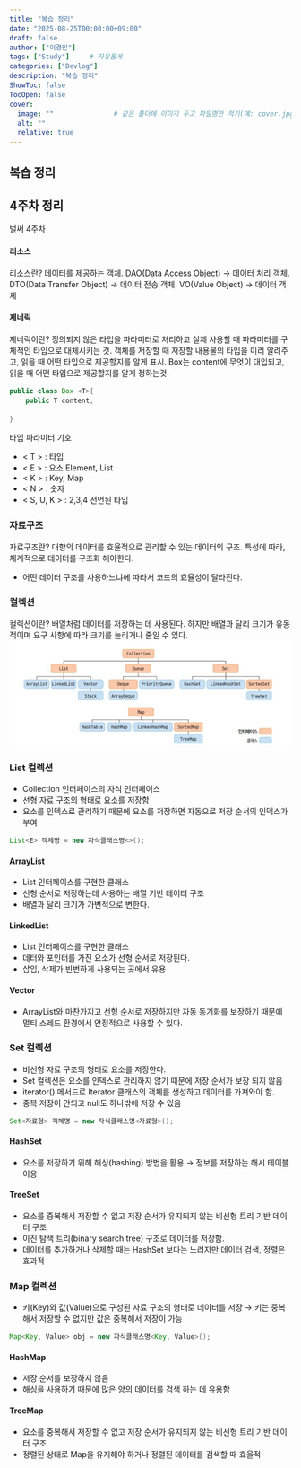 ```yaml
---
title: "복습 정리"
date: "2025-08-25T00:00:00+09:00"   
draft: false              
author: ["이경민"]     
tags: ["Study"]     # 자유롭게
categories: ["Devlog"]
description: "복습 정리"
ShowToc: false
TocOpen: false
cover:
  image: ""               # 같은 폴더에 이미지 두고 파일명만 적기(예: cover.jpg)
  alt: ""
  relative: true
---
```

<!--more-->
## 복습 정리

## 4주차 정리
벌써 4주차

#### 리소스
리소스란? 데이터를 제공하는 객체.
DAO(Data Access Object) -> 데이터 처리 객체.
DTO(Data Transfer Object) -> 데이터 전송 객체.
VO(Value Object) -> 데이터 객체

#### 제네릭
제네릭이란? 
정의되지 않은 타입을 파라미터로 처리하고 실제 사용할 때 파라미터를 구체적인 타입으로 대체시키는 것.
객체를 저장할 때 저장할 내용물의 타입을 미리 알려주고, 읽을 때 어떤 타입으로 제공할지를 알게 표시.
Box는 content에 무엇이 대입되고, 읽을 때 어떤 타입으로 제공할지를 알게 정하는것.
```java
public class Box <T>{
    public T content;

}
```
타입 파라미터 기호
- < T > : 타입
- < E > : 요소 Element, List
- < K > : Key, Map
- < N > : 숫자
- < S, U, K > : 2,3,4 선언된 타입

### 자료구조
자료구조란?
대향의 데이터를 효율적으로 관리할 수 있는 데이터의 구조.
특성에 따라, 체계적으로 데이터를 구조화 해야한다.
- 어떤 데이터 구조를 사용하느냐에 따라서 코드의 효율성이 달라진다.

### 컬렉션
컬렉션이란?
배열처럼 데이터를 저장하는 데 사용된다. 
하지만 배열과 달리 크기가 유동적이며 요구 사항에 따라 크기를 늘리거나 줄일 수 있다. 
![컬렉션](image.jpeg)  

### List 컬렉션
- Collection 인터페이스의 자식 인터페이스
- 선형 자료 구조의 형태로 요소를 저장함
- 요소를 인덱스로 관리하기 때문에 요소를 저장하면 자동으로 저장 순서의 인덱스가 부여
```java
List<E> 객체명 = new 자식클래스명<>();
```
#### ArrayList
- List 인터페이스를 구현한 클래스
- 선형 순서로 저장하는데 사용하는 배열 기반 데이터 구조
- 배열과 달리 크기가 가변적으로 변한다.
#### LinkedList
- List 인터페이스를 구현한 클래스 
- 데터와 포인터를 가진 요소가 선형 순서로 저장된다.
- 삽입, 삭제가 빈번하게 사용되는 곳에서 유용
#### Vector
- ArrayList와 마찬가지고 선형 순서로 저장하지만 자동 동기화를 보장하기 때문에 멀티 스레드 환경에서 안정적으로 사용할 수 있다. 

### Set 컬렉션
- 비선형 자료 구조의 형태로 요소를 저장한다.
- Set 컬렉션은 요소를 인덱스로 관리하지 않기 때문에 저장 순서가 보장 되지 않음
- iterator() 메서드로 Iterator 클래스의 객체를 생성하고 데이터를 가져와야 함.
- 중복 저장이 안되고 null도 하나밖에 저장 수 있음
```java
Set<자료형> 객체명 = new 자식클래스명<자료형>();
```
#### HashSet
- 요소를 저장하기 위해 해싱(hashing) 방법을 활용 → 정보를 저장하는 해시 테이블 이용
#### TreeSet
- 요소를 중복해서 저장할 수 없고 저장 순서가 유지되지 않는 비선형 트리 기반 데이터 구조
- 이진 탐색 트리(binary search tree) 구조로 데이터를 저장함.
- 데이터를 추가하거나 삭제할 때는 HashSet 보다는 느리지만 데이터 검색, 정렬은 효과적

### Map 컬렉션
- 키(Key)와 값(Value)으로 구성된 자료 구조의 형태로 데이터를 저장
 → 키는 중복해서 저장할 수 없지만 값은 중복해서 저장이 가능 
```java
Map<Key, Value> obj = new 자식클래스명<Key, Value>();
```
#### HashMap
- 저장 순서를 보장하지 않음
- 해싱을 사용하기 때문에 많은 양의 데이터를 검색 하는 데 유용함

#### TreeMap
- 요소를 중복해서 저장할 수 없고 저장 순서가 유지되지 않는 비선형 트리 기반 데이터 구조
- 정렬된 상태로 Map을 유지해야 하거나 정렬된 데이터를 검색할 때 효율적
